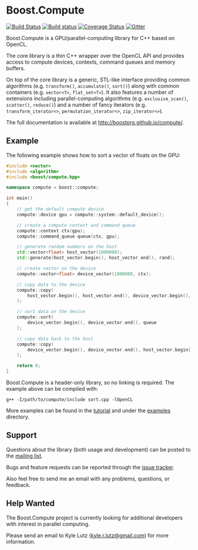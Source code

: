 # Boost.Compute #

[![Build Status](https://travis-ci.org/boostorg/compute.svg?branch=master)](https://travis-ci.org/boostorg/compute)
[![Build status](https://ci.appveyor.com/api/projects/status/4s2nvfc97m7w23oi/branch/master?svg=true)](https://ci.appveyor.com/project/jszuppe/compute/branch/master)
[![Coverage Status](https://coveralls.io/repos/boostorg/compute/badge.svg?branch=master)](https://coveralls.io/r/boostorg/compute)
[![Gitter](https://badges.gitter.im/boostorg/compute.svg)](https://gitter.im/boostorg/compute?utm_source=badge&utm_medium=badge&utm_campaign=pr-badge)

Boost.Compute is a GPU/parallel-computing library for C++ based on OpenCL.

The core library is a thin C++ wrapper over the OpenCL API and provides
access to compute devices, contexts, command queues and memory buffers.

On top of the core library is a generic, STL-like interface providing common
algorithms (e.g. `transform()`, `accumulate()`, `sort()`) along with common
containers (e.g. `vector<T>`, `flat_set<T>`). It also features a number of
extensions including parallel-computing algorithms (e.g. `exclusive_scan()`,
`scatter()`, `reduce()`) and a number of fancy iterators (e.g.
`transform_iterator<>`, `permutation_iterator<>`, `zip_iterator<>`).

The full documentation is available at http://boostorg.github.io/compute/.

## Example ##

The following example shows how to sort a vector of floats on the GPU:

```c++
#include <vector>
#include <algorithm>
#include <boost/compute.hpp>

namespace compute = boost::compute;

int main()
{
    // get the default compute device
    compute::device gpu = compute::system::default_device();

    // create a compute context and command queue
    compute::context ctx(gpu);
    compute::command_queue queue(ctx, gpu);

    // generate random numbers on the host
    std::vector<float> host_vector(1000000);
    std::generate(host_vector.begin(), host_vector.end(), rand);

    // create vector on the device
    compute::vector<float> device_vector(1000000, ctx);

    // copy data to the device
    compute::copy(
        host_vector.begin(), host_vector.end(), device_vector.begin(), queue
    );

    // sort data on the device
    compute::sort(
        device_vector.begin(), device_vector.end(), queue
    );

    // copy data back to the host
    compute::copy(
        device_vector.begin(), device_vector.end(), host_vector.begin(), queue
    );

    return 0;
}
```

Boost.Compute is a header-only library, so no linking is required. The example
above can be compiled with:

`g++ -I/path/to/compute/include sort.cpp -lOpenCL`

More examples can be found in the [tutorial](
http://boostorg.github.io/compute/boost_compute/tutorial.html) and under the
[examples](https://github.com/boostorg/compute/tree/master/example) directory.

## Support ##
Questions about the library (both usage and development) can be posted to the
[mailing list](https://groups.google.com/forum/#!forum/boost-compute).

Bugs and feature requests can be reported through the [issue tracker](
https://github.com/boostorg/compute/issues?state=open).

Also feel free to send me an email with any problems, questions, or feedback.

## Help Wanted ##
The Boost.Compute project is currently looking for additional developers with
interest in parallel computing.

Please send an email to Kyle Lutz (kyle.r.lutz@gmail.com) for more information.
